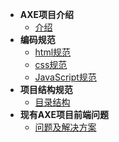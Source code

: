 - **AXE项目介绍**
	- [介绍](/introduce.md)
- **编码规范**
	- [html规范](/html-standard.md)
	- [css规范](/css-standard.md)
	- [JavaScript规范](/js-standard.md)
- **项目结构规范**
	- [目录结构](/dir-standard.md)
- **现有AXE项目前端问题**
	- [问题及解决方案](/axe-problem.md)